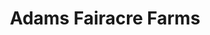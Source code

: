 ---
title: "Adams Fairacre Farms"
url: /wappingers-falls/adams-fairacre-farms/
shop: supermarket
---